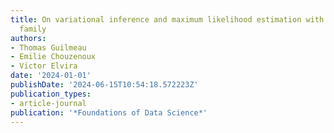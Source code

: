 ```yaml
---
title: On variational inference and maximum likelihood estimation with the lambda-exponential
  family
authors:
- Thomas Guilmeau
- Emilie Chouzenoux
- Vı́ctor Elvira
date: '2024-01-01'
publishDate: '2024-06-15T10:54:18.572223Z'
publication_types:
- article-journal
publication: '*Foundations of Data Science*'
---
```

